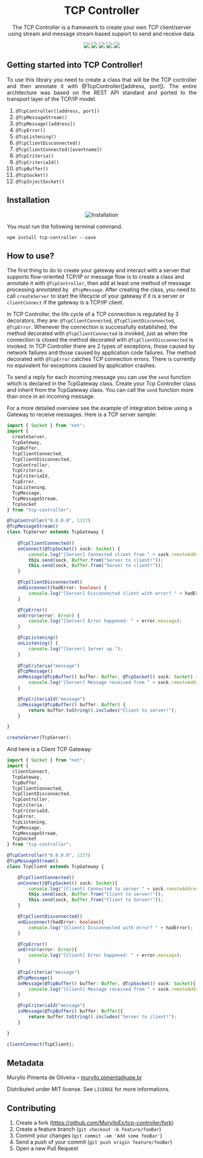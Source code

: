 <h1 align="center">TCP Controller</h1>
<p align="center">The TCP Controller is a framework to create your own TCP client/server using stream and message stream based support to send and receive data.</p>

<p align="center">
  <img src="https://badgen.net/npm/v/tcp-controller"/>
  <img src="https://badgen.net/npm/dt/tcp-controller"/>
  <img src="https://badgen.net/npm/license/tcp-controller"/>
  <img src="https://badgen.net/npm/types/tcp-controller"/>
  <img src="https://badgen.net/badge/author/MurylloEx/red?icon=label"/>
</p>

## Getting started into TCP Controller!

<p align="justify">
To use this library you need to create a class that will be the TCP controller and then annotate it with @TcpController([address, port]). The entire architecture was based on the REST API standard and ported to the transport layer of the TCP/IP model.

  1. ```@TcpController([address, port])``` 
  2. ```@TcpMessageStream()```
  3. ```@TcpMessage([address])```
  4. ```@TcpError()```
  5. ```@TcpListening()```
  6. ```@TcpClientDisconnected()```
  7. ```@TcpClientConnected([eventname])```
  8. ```@TcpCriteria()```
  9. ```@TcpCriteriaId()```
  10. ```@TcpBuffer()```
  11. ```@TcpSocket()```
  12. ```@TcpInjectSocket()```

</p>

## Installation

<p align="center">
  <img src="https://nodei.co/npm/tcp-controller.png?downloads=true&downloadRank=true&stars=true" alt="Installation"/>
</p>

<p align="justify">You must run the following terminal command.<p>

```
npm install tcp-controller --save
```

## How to use?

The first thing to do to create your gateway and interact with a server that supports flow-oriented TCP/IP or message flow is to create a class and annotate it with ```@TcpController```, then add at least one method of message processing annotated by ``` @TcpMessage```. After creating the class, you need to call ```createServer``` to start the lifecycle of your gateway if it is a server or ```clientConnect``` if the gateway is a TCP/IP client.

In TCP Controller, the life cycle of a TCP connection is regulated by 3 decorators, they are: ```@TcpClientConnected```, ```@TcpClientDisconnected```, ```@TcpError```. Whenever the connection is successfully established, the method decorated with ```@TcpClientConnected``` is invoked, just as when the connection is closed the method decorated with ```@TcpClientDisconnected``` is invoked. In TCP Controller there are 2 types of exceptions, those caused by network failures and those caused by application code failures. The method decorated with ```@TcpError``` catches TCP connection errors. There is currently no equivalent for exceptions caused by application crashes.

To send a reply for each incoming message you can use the ```send``` function which is declared in the TcpGateway class. Create your Tcp Controller class and inherit from the TcpGateway class. You can call the ```send``` function more than once in an incoming message.

For a more detailed overview see the example of integration below using a Gateway to receive messages. Here is a TCP server sample:
```ts
import { Socket } from "net";
import { 
  createServer, 
  TcpGateway, 
  TcpBuffer, 
  TcpClientConnected, 
  TcpClientDisconnected, 
  TcpController, 
  TcpCriteria, 
  TcpCriteriaId, 
  TcpError, 
  TcpListening, 
  TcpMessage, 
  TcpMessageStream, 
  TcpSocket 
} from "tcp-controller";

@TcpController("0.0.0.0", 1337)
@TcpMessageStream()
class TcpServer extends TcpGateway {
	
	@TcpClientConnected()
	onConnect(@TcpSocket() sock: Socket) {
		console.log("[Server] Connected client from " + sock.remoteAddress);
		this.send(sock, Buffer.from("Server to client!"));
		this.send(sock, Buffer.from("5erver to client!"));
	}

	@TcpClientDisconnected()
	onDisconnect(hadError: boolean) {
		console.log("[Server] Disconnected client with error? " + hadError);
	}

	@TcpError()
	onError(error: Error) {
		console.log("[Server] Error happened: " + error.message);
	}

	@TcpListening()
	onListening() {
		console.log("[Server] Server up.");
	}
	
	@TcpCriteria("message")
	@TcpMessage()
	onMessage(@TcpBuffer() buffer: Buffer, @TcpSocket() sock: Socket) {
		console.log("[Server] Message received from " + sock.remoteAddress + ".\nMessage: " + buffer.toString());
	}

	@TcpCriteriaId("message")
	isMessage(@TcpBuffer() buffer: Buffer) {
		return buffer.toString().includes("Client to server!");
	}

}

createServer(TcpServer);
```

And here is a Client TCP Gateway:

```ts
import { Socket } from "net";
import { 
  clientConnect, 
  TcpGateway, 
  TcpBuffer, 
  TcpClientConnected, 
  TcpClientDisconnected, 
  TcpController, 
  TcpCriteria, 
  TcpCriteriaId, 
  TcpError, 
  TcpListening, 
  TcpMessage, 
  TcpMessageStream, 
  TcpSocket 
} from "tcp-controller";

@TcpController("0.0.0.0", 1337)
@TcpMessageStream()
class TcpClient extends TcpGateway {

	@TcpClientConnected()
	onConnect(@TcpSocket() sock: Socket){
		console.log("[Client] Connected to server " + sock.remoteAddress);
		this.send(sock, Buffer.from("Client to server!"));
		this.send(sock, Buffer.from("Client to 5erver!"));
	}

	@TcpClientDisconnected()
	onDisconnect(hadError: boolean){
		console.log("[Client] Disconnected with error? " + hadError);
	}

	@TcpError()
	onError(error: Error){
		console.log("[Client] Error happened: " + error.message);
	}
	
	@TcpCriteria("message")
	@TcpMessage()
	onMessage(@TcpBuffer() buffer: Buffer, @TcpSocket() sock: Socket){
		console.log("[Client] Message received from " + sock.remoteAddress + ".\nMessage: " + buffer.toString());
	}

	@TcpCriteriaId("message")
	isMessage(@TcpBuffer() buffer: Buffer){
		return buffer.toString().includes("Server to client!");
	}

}

clientConnect(TcpClient);
```

## Metadata

Muryllo Pimenta de Oliveira – muryllo.pimenta@upe.br

Distributed under MIT license. See ``LICENSE`` for more informations.

## Contributing

1. Create a fork (<https://github.com/MurylloEx/tcp-controller/fork>)
2. Create a feature branch (`git checkout -b feature/fooBar`)
3. Commit your changes (`git commit -am 'Add some fooBar'`)
4. Send a push of your commit (`git push origin feature/fooBar`)
5. Open a new Pull Request